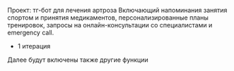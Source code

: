 Проект: тг-бот для лечения артроза
Включающий напоминания занятия спортом и принятия медикаментов, персонализированные планы тренировок, запросы на онлайн-консультации со специалистами и emergency call.
- 1 итерация

Далее будут включены также другие функции

